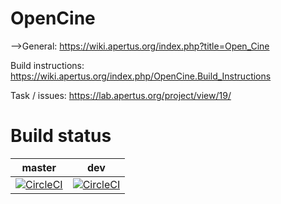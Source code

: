 # OpenCine

-->General: https://wiki.apertus.org/index.php?title=Open_Cine

Build instructions: https://wiki.apertus.org/index.php/OpenCine.Build_Instructions

Task / issues: https://lab.apertus.org/project/view/19/

# Build status
| master | dev |
|:------:|:------:|
|[![CircleCI](https://circleci.com/gh/apertus-open-source-cinema/opencine/tree/master.svg?style=svg)](https://circleci.com/gh/apertus-open-source-cinema/opencine/tree/master)|[![CircleCI](https://circleci.com/gh/apertus-open-source-cinema/opencine/tree/dev.svg?style=svg)](https://circleci.com/gh/apertus-open-source-cinema/opencine/tree/dev) |
